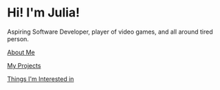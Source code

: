 ---
---

# Hi! I'm Julia!

Aspiring Software Developer, player of video games, and all around tired person.

[About Me](https://juliayu2002.github.io/about)

[My Projects](https://juliayu2002.github.io/projects)

[Things I'm Interested in](https://juliayu2002.github.io/interests)
